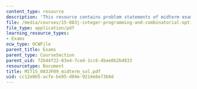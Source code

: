 ```yaml
---
content_type: resource
description: 'This resource contains problem statements of midterm exam. '
file: /media/courses/15-083j-integer-programming-and-combinatorial-optimization-fall-2009/cc12e865acfebe95d04e9214e6e73b6d_MIT15_083JF09_midterm_sol.pdf
file_type: application/pdf
learning_resource_types:
- Exams
ocw_type: OCWFile
parent_title: Exams
parent_type: CourseSection
parent_uid: 72b44f22-03e4-7ced-1cc6-4bae0b2bd833
resourcetype: Document
title: MIT15_083JF09_midterm_sol.pdf
uid: cc12e865-acfe-be95-d04e-9214e6e73b6d
---
```

